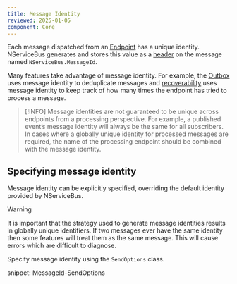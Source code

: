```yaml
---
title: Message Identity
reviewed: 2025-01-05
component: Core
---
```



Each message dispatched from an [Endpoint](/nservicebus/endpoints/) has a unique identity. NServiceBus generates and stores this value as a [header](/nservicebus/messaging/headers.md) on the message named `NServiceBus.MessageId`.

Many features take advantage of message identity. For example, the [Outbox](/nservicebus/outbox) uses message identity to deduplicate messages and [recoverability](/nservicebus/recoverability/) uses message identity to keep track of how many times the endpoint has tried to process a message.

> [!INFO]
> Message identities are not guaranteed to be unique across endpoints from a processing perspective. For example, a published event’s message identity will always be the same for all subscribers. In cases where a globally unique identity for processed messages are required, the name of the processing endpoint should be combined with the message identity.

## Specifying message identity

Message identity can be explicitly specified, overriding the default identity provided by NServiceBus.

> [!WARNING]
> It is important that the strategy used to generate message identities results in globally unique identifiers. If two messages ever have the same identity then some features will treat them as the same message. This will cause errors which are difficult to diagnose.

Specify message identity using the `SendOptions` class.

snippet: MessageId-SendOptions
